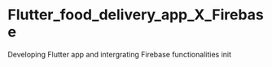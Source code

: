 # Flutter_food_delivery_app_X_Firebase
Developing Flutter app and intergrating Firebase functionalities
init